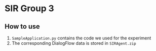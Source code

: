 # SIR Group 3

## How to use

1. `SampleApplication.py` contains the code we used for the experiment
2. The corresponding DialogFlow data is stored in `SIRAgent.zip`
